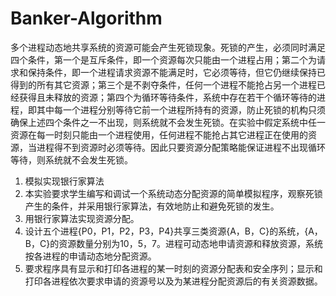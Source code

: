 # Banker-Algorithm

多个进程动态地共享系统的资源可能会产生死锁现象。死锁的产生，必须同时满足四个条件，第一个是互斥条件，即一个资源每次只能由一个进程占用；第二个为请求和保持条件，即一个进程请求资源不能满足时，它必须等待，但它仍继续保持已得到的所有其它资源；第三个是不剥夺条件，任何一个进程不能抢占另一个进程已经获得且未释放的资源；第四个为循环等待条件，系统中存在若干个循环等待的进程，即其中每一个进程分别等待它前一个进程所持有的资源，防止死锁的机构只须确保上述四个条件之一不出现，则系统就不会发生死锁。在实验中假定系统中任一资源在每一时刻只能由一个进程使用，任何进程不能抢占其它进程正在使用的资源，当进程得不到资源时必须等待。因此只要资源分配策略能保证进程不出现循环等待，则系统就不会发生死锁。
1. 模拟实现银行家算法
2. 本实验要求学生编写和调试一个系统动态分配资源的简单模拟程序，观察死锁产生的条件，并采用银行家算法，有效地防止和避免死锁的发生。
3. 用银行家算法实现资源分配。
4. 设计五个进程{P0，P1，P2，P3，P4}共享三类资源{A，B，C}的系统，{A，B，C}的资源数量分别为10，5，7。进程可动态地申请资源和释放资源，系统按各进程的申请动态地分配资源。
5. 要求程序具有显示和打印各进程的某一时刻的资源分配表和安全序列；显示和打印各进程依次要求申请的资源号以及为某进程分配资源后的有关资源数据。
